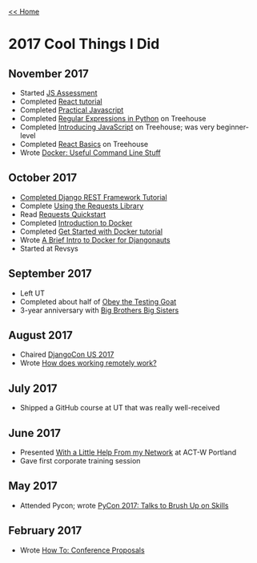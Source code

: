 [<< Home](../README.md)

# 2017 Cool Things I Did 

## November 2017 

- Started [JS Assessment](https://github.com/williln/js-assessment)
- Completed [React tutorial](https://reactjs.org/tutorial/tutorial.html)
- Completed [Practical Javascript](https://watchandcode.com/p/practical-javascript)
- Completed [Regular Expressions in Python](https://teamtreehouse.com/library/regular-expressions-in-python) on Treehouse
- Completed [Introducing JavaScript](https://teamtreehouse.com/library/introducing-javascript) on Treehouse; was very beginner-level 
- Completed [React Basics](https://teamtreehouse.com/library/react-basics) on Treehouse
- Wrote [Docker: Useful Command Line Stuff](http://www.revsys.com/tidbits/docker-useful-command-line-stuff/)

## October 2017

- [Completed Django REST Framework Tutorial](http://www.django-rest-framework.org/tutorial/1-serialization/)
- Complete [Using the Requests Library](https://teamtreehouse.com/library/using-the-requests-library)
- Read [Requests Quickstart](http://docs.python-requests.org/en/master/user/quickstart/)
- Completed [Introduction to Docker](https://teamtreehouse.com/library/introduction-to-docker)
- Completed [Get Started with Docker tutorial](https://docs.docker.com/get-started/)
- Wrote [A Brief Intro to Docker for Djangonauts](http://www.revsys.com/tidbits/brief-intro-docker-djangonauts/)
- Started at Revsys 

## September 2017 

- Left UT 
- Completed about half of [Obey the Testing Goat](https://github.com/williln/testinggoat)
- 3-year anniversary with [Big Brothers Big Sisters](https://itsbigtime.org/) 

## August 2017 

- Chaired [DjangoCon US 2017](https://2017.djangocon.us/)
- Wrote [How does working remotely work?](https://www.laceyhenschel.com/blog/remote-work)

## July 2017 

- Shipped a GitHub course at UT that was really well-received 

## June 2017 

- Presented [With a Little Help From my Network](https://speakerdeck.com/williln/with-a-little-help-from-my-network) at ACT-W Portland 
- Gave first corporate training session 

## May 2017 

- Attended Pycon; wrote [PyCon 2017: Talks to Brush Up on Skills](https://www.laceyhenschel.com/blog/2017/5/24/pycon-2017-talks-to-brush-up-on-skills)

## February 2017

- Wrote [How To: Conference Proposals](https://www.laceyhenschel.com/blog/2017/2/13/how-to-conference-proposals)
